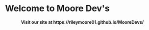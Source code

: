 <h1> Welcome to Moore Dev's </h1>
<h4 style="text-align:center"> Visit our site at https://rileymoore01.github.io/MooreDevs/ </h4>
